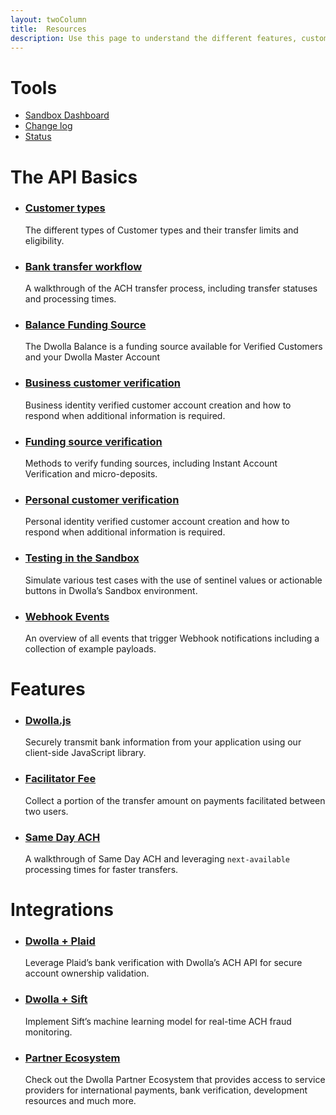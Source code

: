 ```yaml
---
layout: twoColumn
title:  Resources
description: Use this page to understand the different features, customer types and ACH transfer processes.
---
```


<h1>Tools</h1>
<ul class="icon-links">
    <li><a href="https://dashboard-sandbox.dwolla.com" target="_blank" class="icon-tools-sandbox">Sandbox Dashboard</a></li>
    <li><a href="/resources/changelog.html" class="icon-tools-change-log">Change log</a></li>
    <li><a href="https://status.dwolla.com" target="_blank" class="icon-tools-status">Status</a></li>
</ul>
<h1>The API Basics</h1>
<ul class="article-list">
    <li>
        <h3><a href="/resources/account-types.html">Customer types</a></h3>
        <p>The different types of Customer types and their transfer limits and eligibility.</p>
    </li>
    <li>
        <h3><a href="/resources/bank-transfer-workflow.html">Bank transfer workflow</a></h3>
        <p>A walkthrough of the ACH transfer process, including transfer statuses and processing times.</p>
    </li>
    <li>
        <h3><a href="/resources/balance-funding-source.html">Balance Funding Source</a></h3>
        <p>The Dwolla Balance is a funding source available for Verified Customers and your Dwolla Master Account</p>
    </li>
    <li>
        <h3><a href="/resources/business-verified-customer.html">Business customer verification</a></h3>
        <p>Business identity verified customer account creation and how to respond when additional information is required.</p>
    </li>
     <li>
        <h3><a href="/resources/funding-source-verification.html">Funding source verification</a></h3>
        <p>Methods to verify funding sources, including Instant Account Verification and micro-deposits.</p>
    </li>
    <li>
        <h3><a href="/resources/personal-verified-customer.html">Personal customer verification</a></h3>
        <p>Personal identity verified customer account creation and how to respond when additional information is required.</p>
    </li>
    <li>
        <h3><a href="/resources/testing.html">Testing in the Sandbox</a></h3>
        <p>Simulate various test cases with the use of sentinel values or actionable buttons in Dwolla’s Sandbox environment.</p>
    </li>
    <li>
        <h3><a href="/resources/webhook-events.html">Webhook Events</a></h3>
        <p>An overview of all events that trigger Webhook notifications including a collection of example payloads.</p>
    </li>
</ul>
<h1>Features</h1>
<ul class="article-list">
    <li>
        <h3><a href="/resources/dwolla-js.html">Dwolla.js</a></h3>
        <p>Securely transmit bank information from your application using our client-side JavaScript library.</p>
    </li>
    <li>
        <h3><a href="/resources/facilitator-fee.html">Facilitator Fee</a></h3>
        <p>Collect a portion of the transfer amount on payments facilitated between two users.</p>
    </li>
    <li>
        <h3><a href="/resources/same-day-ach.html">Same Day ACH</a></h3>
        <p>A walkthrough of Same Day ACH and leveraging <code>next-available</code> processing times for faster transfers.</p>
    </li>
</ul>
<h1>Integrations</h1>
<ul class="article-list">
    <li>
        <h3><a href="/resources/dwolla-plaid-integration.html">Dwolla + Plaid</a></h3>
        <p>Leverage Plaid’s bank verification with Dwolla’s ACH API for secure account ownership validation.</p>
    </li>
    <li>
        <h3><a href="/resources/dwolla-sift-integration.html">Dwolla + Sift</a></h3>
        <p>Implement Sift’s machine learning model for real-time ACH fraud monitoring.</p>
    </li>
    <li>
        <h3><a href="https://www.dwolla.com/partnerships/">Partner Ecosystem</a></h3>
        <p>Check out the Dwolla Partner Ecosystem that provides access to service providers for international payments, bank verification, development resources and much more.<p>
    </li>
</ul>
